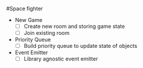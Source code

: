 #Space fighter

- New Game
  - [ ] Create new room and storing game state
  - [ ] Join existing room

- Priority Queue
  - [ ] Build priority queue to update state of objects

- Event Emitter
  - [ ] Library agnostic event emitter
